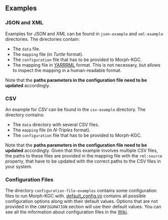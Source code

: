 ## Examples


### JSON and XML
Examples for _JSON_ and _XML_ can be found in `json-example` and `xml-example` directories. The directories contain: 
- The `data` file.
- The `mapping` file (in _Turtle_ format).
- The `configuration` file that has to be provided to Morph-KGC.
- The mapping file in [YARRRML](https://rml.io/yarrrml/spec/) format. This is not necessary, but allows to inspect the mapping in a human-readable format.

Note that the **paths parameters in the configuration file need to be updated** accordingly.

### CSV
An example for _CSV_ can be found in the `csv-example` directory. The directory contains:
- The `data` directory with several CSV files.
- The `mapping` file (in _N-Triples_ format).
- The `configuration` file that has to be provided to Morph-KGC.

Note that the **paths parameters in the configuration file need to be updated** accordingly. Given that this example involves multiple CSV files, the paths to these files are provided in the mapping file with the `rml:source` property, that have to be updated with the correct paths to the CSV files in your system.

### Configuration Files
The directory `configuration-file-examples` contains some configuration files to run Morph-KGC with. [default_config.ini](https://github.com/oeg-upm/Morph-KGC/blob/main/examples/configuration-file-examples/default_config.ini) contains all possible configuration options along with their default values. Options that are not provided in the `CONFIGURATION` section will use their default values. You can see all the information about configuration files in the [Wiki](https://github.com/oeg-upm/Morph-KGC/wiki/Configuration).
